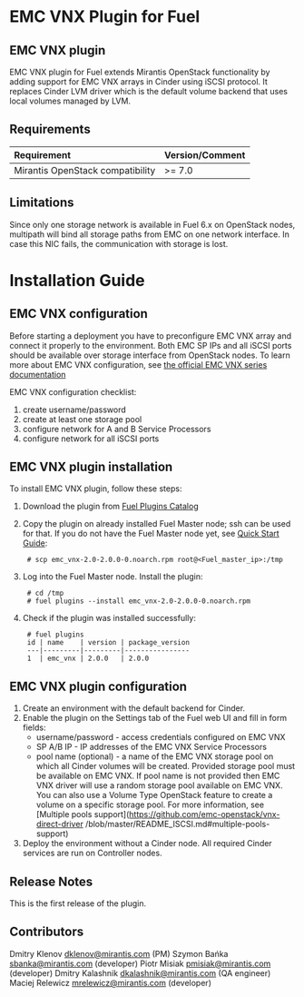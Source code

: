 EMC VNX Plugin for Fuel
=======================

EMC VNX plugin
--------------

EMC VNX plugin for Fuel extends Mirantis OpenStack functionality by adding
support for EMC VNX arrays in Cinder using iSCSI protocol. It replaces Cinder
LVM driver which is the default volume backend that uses local volumes
managed by LVM.

Requirements
------------

| Requirement                      | Version/Comment |
|:---------------------------------|:----------------|
| Mirantis OpenStack compatibility | >= 7.0          |

Limitations
-----------

Since only one storage network is available in Fuel 6.x on OpenStack nodes,
multipath will bind all storage paths from EMC on one network interface.
In case this NIC fails, the communication with storage is lost.

Installation Guide
==================


EMC VNX configuration
---------------------

Before starting a deployment you have to preconfigure EMC VNX array and connect
it properly to the environment. Both EMC SP IPs and all iSCSI ports should be
available over storage interface from OpenStack nodes. To learn more about
EMC VNX configuration, see
[the official EMC VNX series documentation](https://mydocuments.emc.com/DynDispatcher?prod=VNX&page=ConfigGroups_VNX)

EMC VNX configuration checklist:
1. create username/password
2. create at least one storage pool
3. configure network for A and B Service Processors
4. configure network for all iSCSI ports

EMC VNX plugin installation
---------------------------

To install EMC VNX plugin, follow these steps:

1. Download the plugin from
    [Fuel Plugins Catalog](https://software.mirantis.com/fuel-plugins)

2. Copy the plugin on already installed Fuel Master node; ssh can be used for
    that. If you do not have the Fuel Master node yet, see
    [Quick Start Guide](https://software.mirantis.com/quick-start/):

        # scp emc_vnx-2.0-2.0.0-0.noarch.rpm root@<Fuel_master_ip>:/tmp

3. Log into the Fuel Master node. Install the plugin:

        # cd /tmp
        # fuel plugins --install emc_vnx-2.0-2.0.0-0.noarch.rpm

4. Check if the plugin was installed successfully:

        # fuel plugins
        id | name    | version | package_version
        ---|---------|---------|----------------
        1  | emc_vnx | 2.0.0   | 2.0.0

EMC VNX plugin configuration
----------------------------

1. Create an environment with the default backend for Cinder.
2. Enable the plugin on the Settings tab of the Fuel web UI and fill in form
    fields:
   * username/password - access credentials configured on EMC VNX
   * SP A/B IP - IP addresses of the EMC VNX Service Processors
   * pool name (optional) - a name of the EMC VNX storage pool on which all
    Cinder volumes will be created. Provided storage pool must be available on
    EMC VNX. If pool name is not provided then EMC VNX driver will use a random
    storage pool available on EMC VNX. You can also use a Volume Type OpenStack
    feature to create a volume on a specific storage pool.
    For more information, see
    [Multiple pools support](https://github.com/emc-openstack/vnx-direct-driver
    /blob/master/README_ISCSI.md#multiple-pools-support)
3. Deploy the environment without a Cinder node. All required Cinder services
    are run on Controller nodes.

Release Notes
-------------

This is the first release of the plugin.

Contributors
------------

Dmitry Klenov <dklenov@mirantis.com> (PM)
Szymon Bańka <sbanka@mirantis.com> (developer)
Piotr Misiak <pmisiak@mirantis.com> (developer)
Dmitry Kalashnik <dkalashnik@mirantis.com> (QA engineer)
Maciej Relewicz <mrelewicz@mirantis.com> (developer)

